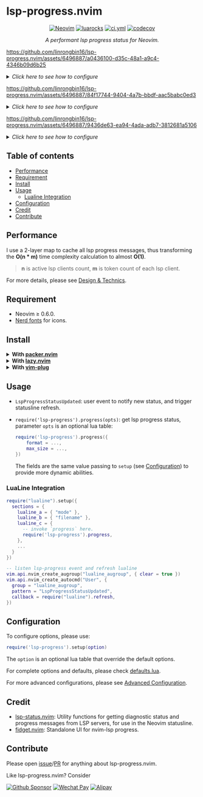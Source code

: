 <!-- markdownlint-disable MD001 MD013 MD034 MD033 MD051 -->

# lsp-progress.nvim

<p align="center">
<a href="https://github.com/neovim/neovim/releases/v0.6.0"><img alt="Neovim" src="https://img.shields.io/badge/Neovim-v0.6+-57A143?logo=neovim&logoColor=57A143" /></a>
<a href="https://luarocks.org/modules/linrongbin16/lsp-progress.nvim"><img alt="luarocks" src="https://custom-icon-badges.demolab.com/luarocks/v/linrongbin16/lsp-progress.nvim?label=LuaRocks&labelColor=2C2D72&logo=tag&logoColor=fff&color=blue" /></a>
<a href="https://github.com/linrongbin16/lsp-progress.nvim/actions/workflows/ci.yml"><img alt="ci.yml" src="https://img.shields.io/github/actions/workflow/status/linrongbin16/lsp-progress.nvim/ci.yml?label=GitHub%20CI&labelColor=181717&logo=github&logoColor=fff" /></a>
<a href="https://app.codecov.io/github/linrongbin16/lsp-progress.nvim"><img alt="codecov" src="https://img.shields.io/codecov/c/github/linrongbin16/lsp-progress.nvim?logo=codecov&logoColor=F01F7A&label=Codecov" /></a>
</p>

<p align="center"><i> A performant lsp progress status for Neovim. </i></p>

https://github.com/linrongbin16/lsp-progress.nvim/assets/6496887/a0436100-d35c-48a1-a9c4-4346b09d6b25

<details>
<summary><i>Click here to see how to configure</i></summary>

```lua
require("lsp-progress").setup()
```

</details>

https://github.com/linrongbin16/lsp-progress.nvim/assets/6496887/84f17744-9404-4a7b-bbdf-aac5babc0ed3

<details>
<summary><i>Click here to see how to configure</i></summary>

```lua
require("lsp-progress").setup({
  client_format = function(client_name, spinner, series_messages)
    if #series_messages == 0 then
      return nil
    end
    return {
      name = client_name,
      body = spinner .. " " .. table.concat(series_messages, ", "),
    }
  end,
  format = function(client_messages)
    --- @param name string
    --- @param msg string?
    --- @return string
    local function stringify(name, msg)
      return msg and string.format("%s %s", name, msg) or name
    end

    local sign = "" -- nf-fa-gear \uf013
    local lsp_clients = vim.lsp.get_active_clients()
    local messages_map = {}
    for _, climsg in ipairs(client_messages) do
      messages_map[climsg.name] = climsg.body
    end

    if #lsp_clients > 0 then
      table.sort(lsp_clients, function(a, b)
        return a.name < b.name
      end)
      local builder = {}
      for _, cli in ipairs(lsp_clients) do
        if
          type(cli) == "table"
          and type(cli.name) == "string"
          and string.len(cli.name) > 0
        then
          if messages_map[cli.name] then
            table.insert(builder, stringify(cli.name, messages_map[cli.name]))
          else
            table.insert(builder, stringify(cli.name))
          end
        end
      end
      if #builder > 0 then
        return sign .. " " .. table.concat(builder, ", ")
      end
    end
    return ""
  end,
})
```

</details>

https://github.com/linrongbin16/lsp-progress.nvim/assets/6496887/9436de63-ea94-4ada-adb7-3812681a5106

<details>
<summary><i>Click here to see how to configure</i></summary>

```lua
require("lsp-progress").setup({
  decay = 1200,
  series_format = function(title, message, percentage, done)
    local builder = {}
    local has_title = false
    local has_message = false
    if type(title) == "string" and string.len(title) > 0 then
      local escaped_title = title:gsub("%%", "%%%%")
      table.insert(builder, escaped_title)
      has_title = true
    end
    if type(message) == "string" and string.len(message) > 0 then
      local escaped_message = message:gsub("%%", "%%%%")
      table.insert(builder, escaped_message)
      has_message = true
    end
    if percentage and (has_title or has_message) then
      table.insert(builder, string.format("(%.0f%%%%)", percentage))
    end
    return { msg = table.concat(builder, " "), done = done }
  end,
  client_format = function(client_name, spinner, series_messages)
    if #series_messages == 0 then
      return nil
    end
    local builder = {}
    local done = true
    for _, series in ipairs(series_messages) do
      if not series.done then
        done = false
      end
      table.insert(builder, series.msg)
    end
    if done then
      spinner = "✓" -- replace your check mark
    end
    return "["
      .. client_name
      .. "] "
      .. spinner
      .. " "
      .. table.concat(builder, ", ")
  end,
})
```

</details>

## Table of contents

- [Performance](#performance)
- [Requirement](#requirement)
- [Install](#install)
- [Usage](#usage)
  - [Lualine Integration](#lualine-integration)
- [Configuration](#configuration)
- [Credit](#credit)
- [Contribute](#contribute)

## Performance

I use a 2-layer map to cache all lsp progress messages, thus transforming the
**O(n \* m)** time complexity calculation to almost **O(1)**.

> **n** is active lsp clients count, **m** is token count of each lsp client.

For more details, please see [Design & Technics](https://github.com/linrongbin16/lsp-progress.nvim/wiki/Design-&-Technics).

## Requirement

- Neovim &ge; 0.6.0.
- [Nerd fonts](https://www.nerdfonts.com/) for icons.

## Install

<details>
<summary><b>With <a href="https://github.com/wbthomason/packer.nvim">packer.nvim</a></b></summary>

```lua
-- lua
return require('packer').startup(function(use)
  use {
    'linrongbin16/lsp-progress.nvim',
    config = function()
      require('lsp-progress').setup()
    end
  }
end)
```

</details>

<details>
<summary><b>With <a href="https://github.com/folke/lazy.nvim">lazy.nvim</a></b></summary>

```lua
-- lua
require("lazy").setup({
  {
    'linrongbin16/lsp-progress.nvim',
    config = function()
      require('lsp-progress').setup()
    end
  }
})
```

</details>

<details>
<summary><b>With <a href="https://github.com/junegunn/vim-plug">vim-plug</a></b></summary>

```vim
" vim
call plug#begin()

Plug 'linrongbin16/lsp-progress.nvim'

call plug#end()

lua require('lsp-progress').setup()
```

</details>

## Usage

- `LspProgressStatusUpdated`: user event to notify new status, and trigger statusline
  refresh.
- `require('lsp-progress').progress(opts)`: get lsp progress status, parameter
  `opts` is an optional lua table:

  ```lua
  require('lsp-progress').progress({
      format = ...,
      max_size = ...,
  })
  ```

  The fields are the same value passing to `setup` (see [Configuration](#configuration))
  to provide more dynamic abilities.

### LuaLine Integration

```lua
require("lualine").setup({
  sections = {
    lualine_a = { "mode" },
    lualine_b = { "filename" },
    lualine_c = {
      -- invoke `progress` here.
      require('lsp-progress').progress,
    },
    ...
  }
})

-- listen lsp-progress event and refresh lualine
vim.api.nvim_create_augroup("lualine_augroup", { clear = true })
vim.api.nvim_create_autocmd("User", {
  group = "lualine_augroup",
  pattern = "LspProgressStatusUpdated",
  callback = require("lualine").refresh,
})
```

## Configuration

To configure options, please use:

```lua
require('lsp-progress').setup(option)
```

The `option` is an optional lua table that override the default options.

For complete options and defaults, please check [defaults.lua](https://github.com/linrongbin16/lsp-progress.nvim/blob/main/lua/lsp-progress/defaults.lua).

For more advanced configurations, please see [Advanced Configuration](https://github.com/linrongbin16/lsp-progress.nvim/wiki/Advanced-Configuration).

## Credit

- [lsp-status.nvim](https://github.com/nvim-lua/lsp-status.nvim): Utility
  functions for getting diagnostic status and progress messages from LSP servers,
  for use in the Neovim statusline.
- [fidget.nvim](https://github.com/j-hui/fidget.nvim): Standalone UI for
  nvim-lsp progress.

## Contribute

Please open [issue](https://github.com/linrongbin16/lsp-progress.nvim/issues)/[PR](https://github.com/linrongbin16/lsp-progress.nvim/pulls) for anything about lsp-progress.nvim.

Like lsp-progress.nvim? Consider

[![Github Sponsor](https://img.shields.io/badge/-Sponsor%20Me%20on%20Github-magenta?logo=github&logoColor=white)](https://github.com/sponsors/linrongbin16)
[![Wechat Pay](https://img.shields.io/badge/-Tip%20Me%20on%20WeChat-brightgreen?logo=wechat&logoColor=white)](https://github.com/linrongbin16/lin.nvim/wiki/Sponsor)
[![Alipay](https://img.shields.io/badge/-Tip%20Me%20on%20Alipay-blue?logo=alipay&logoColor=white)](https://github.com/linrongbin16/lin.nvim/wiki/Sponsor)
